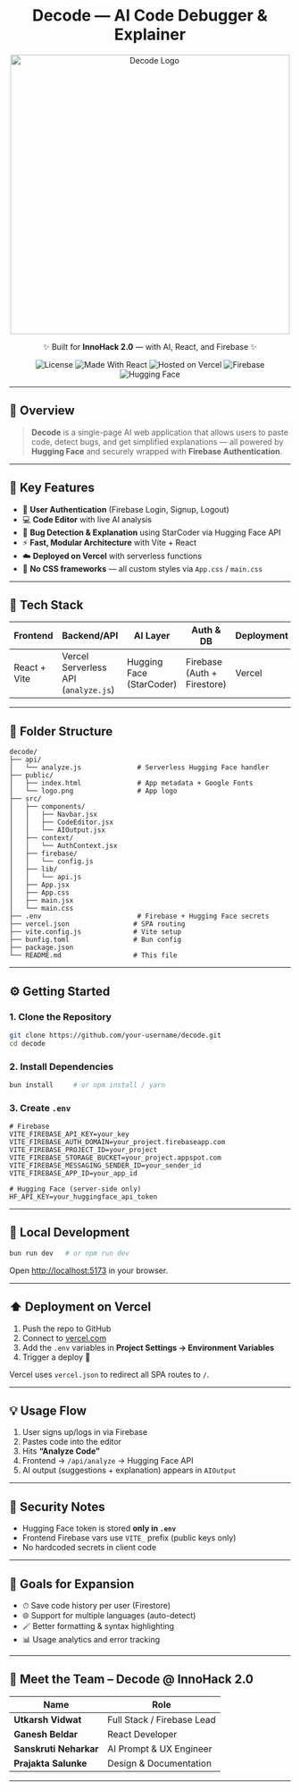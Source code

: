 


<h1 align="center">
  Decode — AI Code Debugger & Explainer
</h1>

<p align="center">
  <img src="./image.png" alt="Decode Logo" width="500" />
</p>

<p align="center">
  ✨ Built for <b>InnoHack 2.0</b> — with AI, React, and Firebase ✨
</p>

<p align="center">
  <img alt="License" src="https://img.shields.io/badge/license-MIT-blue" />
  <img alt="Made With React" src="https://img.shields.io/badge/Made%20with-React-61DAFB?logo=react" />
  <img alt="Hosted on Vercel" src="https://img.shields.io/badge/Hosted%20on-Vercel-black?logo=vercel" />
  <img alt="Firebase" src="https://img.shields.io/badge/Backend-Firebase-orange?logo=firebase" />
  <img alt="Hugging Face" src="https://img.shields.io/badge/AI-HuggingFace-yellow?logo=huggingface" />
</p>

---

## 🚀 Overview

> **Decode** is a single-page AI web application that allows users to paste code, detect bugs, and get simplified explanations — all powered by **Hugging Face** and securely wrapped with **Firebase Authentication**.

---

## 🔑 Key Features

- 🔐 **User Authentication** (Firebase Login, Signup, Logout)
- 💻 **Code Editor** with live AI analysis
- 🤖 **Bug Detection & Explanation** using StarCoder via Hugging Face API
- ⚡ **Fast, Modular Architecture** with Vite + React
- ☁️ **Deployed on Vercel** with serverless functions
- 🎨 **No CSS frameworks** — all custom styles via `App.css` / `main.css`

---

## 🧩 Tech Stack

| Frontend      | Backend/API         | AI Layer          | Auth & DB      | Deployment   |
|---------------|---------------------|-------------------|----------------|--------------|
| React + Vite  | Vercel Serverless API (`analyze.js`) | Hugging Face (StarCoder) | Firebase (Auth + Firestore) | Vercel |

---

## 📁 Folder Structure

```
decode/
├── api/
│   └── analyze.js              # Serverless Hugging Face handler
├── public/
│   ├── index.html              # App metadata + Google Fonts
│   └── logo.png                # App logo
├── src/
│   ├── components/
│   │   ├── Navbar.jsx
│   │   ├── CodeEditor.jsx
│   │   └── AIOutput.jsx
│   ├── context/
│   │   └── AuthContext.jsx
│   ├── firebase/
│   │   └── config.js
│   ├── lib/
│   │   └── api.js
│   ├── App.jsx
│   ├── App.css
│   ├── main.jsx
│   └── main.css
├── .env                        # Firebase + Hugging Face secrets
├── vercel.json                # SPA routing
├── vite.config.js             # Vite setup
├── bunfig.toml                # Bun config
├── package.json
└── README.md                  # This file
```

---

## ⚙️ Getting Started

### 1. Clone the Repository

```bash
git clone https://github.com/your-username/decode.git
cd decode
```

### 2. Install Dependencies

```bash
bun install     # or npm install / yarn
```

### 3. Create `.env`

```env
# Firebase
VITE_FIREBASE_API_KEY=your_key
VITE_FIREBASE_AUTH_DOMAIN=your_project.firebaseapp.com
VITE_FIREBASE_PROJECT_ID=your_project
VITE_FIREBASE_STORAGE_BUCKET=your_project.appspot.com
VITE_FIREBASE_MESSAGING_SENDER_ID=your_sender_id
VITE_FIREBASE_APP_ID=your_app_id

# Hugging Face (server-side only)
HF_API_KEY=your_huggingface_api_token
```

---

## 🧪 Local Development

```bash
bun run dev   # or npm run dev
```

Open [http://localhost:5173](http://localhost:5173) in your browser.

---

## ⬆️ Deployment on Vercel

1. Push the repo to GitHub
2. Connect to [vercel.com](https://vercel.com/)
3. Add the `.env` variables in **Project Settings → Environment Variables**
4. Trigger a deploy 🚀

Vercel uses `vercel.json` to redirect all SPA routes to `/`.

---

## 💡 Usage Flow

1. User signs up/logs in via Firebase
2. Pastes code into the editor
3. Hits **“Analyze Code”**
4. Frontend → `/api/analyze` → Hugging Face API
5. AI output (suggestions + explanation) appears in `AIOutput`

---

## 🔐 Security Notes

- Hugging Face token is stored **only in `.env`**
- Frontend Firebase vars use `VITE_` prefix (public keys only)
- No hardcoded secrets in client code

---

## 🎯 Goals for Expansion

- ⏱ Save code history per user (Firestore)
- 🌐 Support for multiple languages (auto-detect)
- 🪄 Better formatting & syntax highlighting
- 📊 Usage analytics and error tracking

---

## 👥 Meet the Team – Decode @ InnoHack 2.0

| Name                | Role                     |
|---------------------|--------------------------|
| **Utkarsh Vidwat**  | Full Stack / Firebase Lead |
| **Ganesh Beldar**   | React Developer          |
| **Sanskruti Neharkar** | AI Prompt & UX Engineer |
| **Prajakta Salunke** | Design & Documentation  |

---
